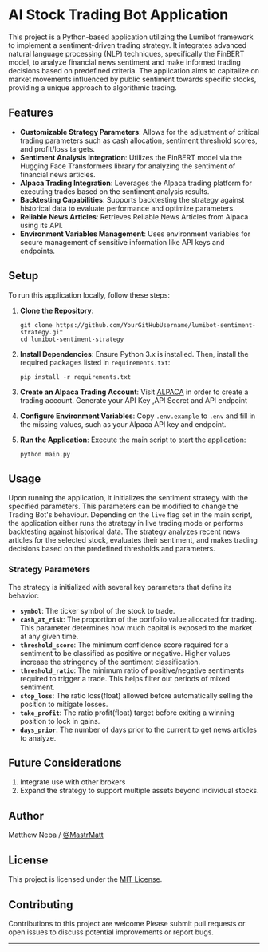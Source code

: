# AI Stock Trading Bot Application

This project is a Python-based application utilizing the Lumibot framework to implement a sentiment-driven trading strategy. It integrates advanced natural language processing (NLP) techniques, specifically the FinBERT model, to analyze financial news sentiment and make informed trading decisions based on predefined criteria. The application aims to capitalize on market movements influenced by public sentiment towards specific stocks, providing a unique approach to algorithmic trading.

## Features

- **Customizable Strategy Parameters**: Allows for the adjustment of critical trading parameters such as cash allocation, sentiment threshold scores, and profit/loss targets.
- **Sentiment Analysis Integration**: Utilizes the FinBERT model via the Hugging Face Transformers library for analyzing the sentiment of financial news articles.
- **Alpaca Trading Integration**: Leverages the Alpaca trading platform for executing trades based on the sentiment analysis results.
- **Backtesting Capabilities**: Supports backtesting the strategy against historical data to evaluate performance and optimize parameters.
- **Reliable News Articles**: Retrieves Reliable News Articles from Alpaca using its API. 
- **Environment Variables Management**: Uses environment variables for secure management of sensitive information like API keys and endpoints.

## Setup

To run this application locally, follow these steps:

1. **Clone the Repository**:
   ```
   git clone https://github.com/YourGitHubUsername/lumibot-sentiment-strategy.git
   cd lumibot-sentiment-strategy
   ```

2. **Install Dependencies**:
   Ensure Python 3.x is installed. Then, install the required packages listed in `requirements.txt`:
   ```
   pip install -r requirements.txt
   ```

3. **Create an Alpaca Trading Account**:
    Visit [ALPACA](https://alpaca.markets/) in order to create a trading account. Generate your API Key ,API Secret and API endpoint

3. **Configure Environment Variables**:
   Copy `.env.example` to `.env` and fill in the missing values, such as your Alpaca API key and endpoint.

4. **Run the Application**:
   Execute the main script to start the application:
   ```
   python main.py
   ```

## Usage

Upon running the application, it initializes the sentiment strategy with the specified parameters. This parameters can be modified to change the Trading Bot's behaviour. Depending on the `live` flag set in the main script, the application either runs the strategy in live trading mode or performs backtesting against historical data. The strategy analyzes recent news articles for the selected stock, evaluates their sentiment, and makes trading decisions based on the predefined thresholds and parameters.

### Strategy Parameters

The strategy is initialized with several key parameters that define its behavior:

- **`symbol`**: The ticker symbol of the stock to trade.
- **`cash_at_risk`**: The proportion of the portfolio value allocated for trading. This parameter determines how much capital is exposed to the market at any given time.
- **`threshold_score`**: The minimum confidence score required for a sentiment to be classified as positive or negative. Higher values increase the stringency of the sentiment classification.
- **`threshold_ratio`**: The minimum ratio of positive/negative sentiments required to trigger a trade. This helps filter out periods of mixed sentiment.
- **`stop_loss`**: The ratio loss(float) allowed before automatically selling the position to mitigate losses.
- **`take_profit`**: The ratio profit(float) target before exiting a winning position to lock in gains.
- **`days_prior`**: The number of days prior to the current to get news articles to analyze.


## Future Considerations

1. Integrate use with other brokers
2. Expand the strategy to support multiple assets beyond individual stocks.


## Author
Matthew Neba / [@MastrMatt](https://github.com/MastrMatt)

## License
This project is licensed under the [MIT License](LICENSE).

## Contributing

Contributions to this project are welcome Please submit pull requests or open issues to discuss potential improvements or report bugs.



---
